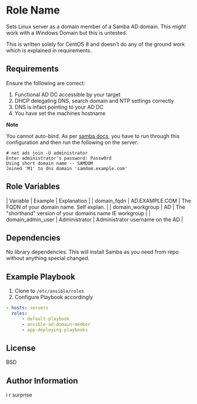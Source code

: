 Role Name
=========

Sets Linux server as a domain member of a Samba AD domain. This *might* work with a Windows Domain but this is untested.

This is written solely for CentOS 8 and doesn't do any of the ground work which is explained in requirements.

Requirements
------------

Ensure the following are correct: 

1. Functional AD DC accessible by your target
2. DHCP delegating DNS, search domain and NTP settings correctly
3. DNS is infact pointing to your AD DC
4. You have set the machines hostname

**Note**

You cannot auto-bind. As per [samba docs](https://wiki.samba.org/index.php/Setting_up_Samba_as_a_Domain_Member#Joining_the_Domain), you have to run through this configuration and then run the following on the server:

```
# net ads join -U administrator
Enter administrator's password: Passw0rd
Using short domain name -- SAMDOM
Joined 'M1' to dns domain 'samdom.example.com'
```

Role Variables
--------------

| Variable          | Example         | Explanation                                               |
| domain_fqdn       | AD.EXAMPLE.COM  | The FQDN of your domain name. Self explan.                |
| domain_workgroup  | AD              | The "shorthand" version of your domains name IE workgroup |
| domain_admin_user | Administrator   | Administrator username on the AD                          |

Dependencies
------------

No library dependencies. This will install Samba as you need from repo without anything special changed.

Example Playbook
----------------

1. Clone to `/etc/ansible/roles`
2. Configure Playbook accordingly

```yml
- hosts: servers
  roles:
      - default-playbook
      - ansible-ad-domain-member
      - app-deploying-playbooks
```

License
-------

BSD

Author Information
------------------

i r surprise